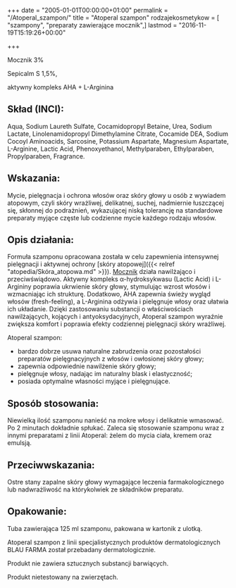 +++
date = "2005-01-01T00:00:00+01:00"
permalink = "/Atoperal_szampon/"
title = "Atoperal szampon"
rodzajekosmetykow = [ "szampony", "preparaty zawierające mocznik",]
lastmod = "2016-11-19T15:19:26+00:00"

+++

Mocznik 3%

Sepicalm S 1,5%,

aktywny kompleks AHA + L-Arginina

Skład (INCI):
-------------

Aqua, Sodium Laureth Sulfate, Cocamidopropyl Betaine, Urea, Sodium Lactate, Linolenamidopropyl Dimethylamine Citrate, Cocamide DEA, Sodium Cocoyl Aminoacids, Sarcosine, Potassium Aspartate, Magnesium Aspartate, L-Arginine, Lactic Acid, Phenoxyethanol, Methylparaben, Ethylparaben, Propylparaben, Fragrance.

Wskazania:
----------

Mycie, pielęgnacja i ochrona włosów oraz skóry głowy u osób z wywiadem atopowym, czyli skóry wrażliwej, delikatnej, suchej, nadmiernie łuszczącej się, skłonnej do podrażnień, wykazującej niską tolerancję na standardowe preparaty myjące częste lub codzienne mycie każdego rodzaju włosów.

Opis działania:
---------------

Formuła szamponu opracowana została w celu zapewnienia intensywnej pielęgnacji i aktywnej ochrony [skóry atopowej]({{< relref "atopedia/Skóra_atopowa.md" >}}). [Mocznik](/atopedia/Mocznik) działa nawilżająco i przeciwświądowo. Aktywny kompleks α-hydroksykwasu (Lactic Acid) i L-Argininy poprawia ukrwienie skóry głowy, stymulując wzrost włosów i wzmacniając ich strukturę. Dodatkowo, AHA zapewnia świeży wygląd włosów (fresh-feeling), a L-Arginina odżywia i pielęgnuje włosy oraz ułatwia ich układanie. Dzięki zastosowaniu substancji o właściwościach nawilżających, kojących i antyoksydacyjnych, Atoperal szampon wyraźnie zwiększa komfort i poprawia efekty codziennej pielęgnacji skóry wrażliwej.

Atoperal szampon:

-   bardzo dobrze usuwa naturalne zabrudzenia oraz pozostałości preparatów pielęgnacyjnych z włosów i owłosionej skóry głowy;
-   zapewnia odpowiednie nawilżenie skóry głowy;
-   pielęgnuje włosy, nadając im naturalny blask i elastyczność;
-   posiada optymalne własności myjące i pielęgnujące.

Sposób stosowania:
------------------

Niewielką ilość szamponu nanieść na mokre włosy i delikatnie wmasować. Po 2 minutach dokładnie spłukać. Zaleca się stosowanie szamponu wraz z innymi preparatami z linii Atoperal: żelem do mycia ciała, kremem oraz emulsją.

Przeciwwskazania:
-----------------

Ostre stany zapalne skóry głowy wymagające leczenia farmakologicznego lub nadwrażliwość na którykolwiek ze składników preparatu.

Opakowanie:
-----------

Tuba zawierająca 125 ml szamponu, pakowana w kartonik z ulotką.

Atoperal szampon z linii specjalistycznych produktów dermatologicznych BLAU FARMA został przebadany dermatologicznie.

Produkt nie zawiera sztucznych substancji barwiących.

Produkt nietestowany na zwierzętach.
